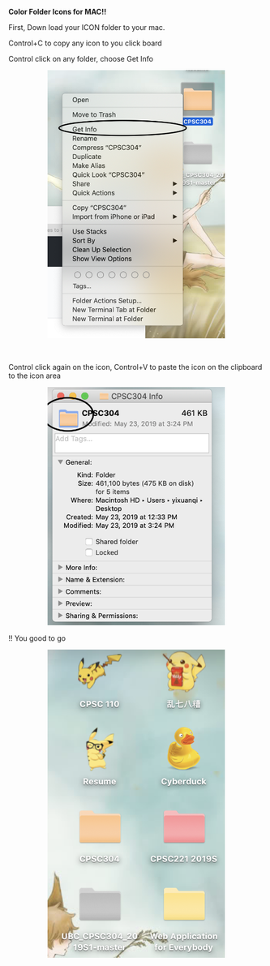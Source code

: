 <strong>Color Folder Icons for MAC!!</strong>


First, Down load your ICON folder to your mac.

Control+C to copy any icon to you click board

Control click on any folder, choose Get Info

<p align="center">
  <img src="readme_png/Screen Shot 2019-05-28 at 10.26.08 AM.png" width="350" alt="example">
</p>  
<br/>

Control click again on the icon, Control+V to paste the icon on the clipboard to the icon area

<p align="center">
  <img src="readme_png/Screen Shot 2019-05-28 at 10.27.00 AM.png" width="350" alt="example">
</p>

!! You good to go 

<p align="center">
  <img src="readme_png/Screen Shot 2019-05-28 at 10.23.40 AM.png" width="350" alt="example">
</p>
